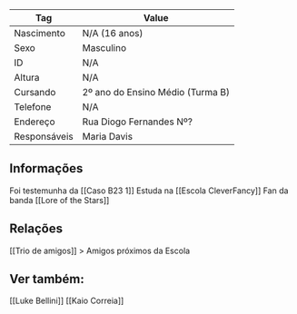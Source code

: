 Tag   |   Value
----          |          ----
Nascimento   |   N/A (16 anos)
Sexo   |   Masculino
ID   |   N/A
Altura   |   N/A
Cursando   |   2º ano do Ensino Médio (Turma B)
Telefone   |  N/A
Endereço   |   Rua Diogo Fernandes Nº?
Responsáveis   |   Maria Davis

## Informações
Foi testemunha da [[Caso B23 1]]
Estuda na [[Escola CleverFancy]]
Fan da banda [[Lore of the Stars]]
## Relações
[[Trio de amigos]] > Amigos próximos da Escola

## Ver também:
[[Luke Bellini]]
[[Kaio Correia]]